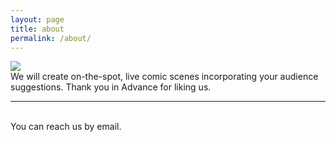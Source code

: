 ```yaml
---
layout: page
title: about
permalink: /about/
---
```


<img class="col one right" src="/img/prof_pic.jpg">

<br/>
We will create on-the-spot, live comic scenes incorporating your audience suggestions. Thank you in Advance for liking us.


<br/>
<hr/>
<br/>
<span class="contacticon center">
	<a href="mailto:thankyouinadvanceimprov@gmail.com"><i class="fa fa-envelope-square"></i></a>
</span>

<div class="col three caption">
	You can reach us by email.
</div>
